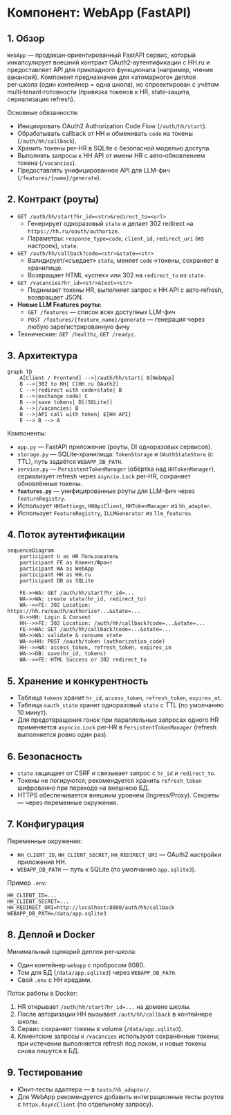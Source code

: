 # Компонент: WebApp (FastAPI)

## 1. Обзор

`WebApp` — продакшн‑ориентированный FastAPI сервис, который инкапсулирует внешний контракт OAuth2‑аутентификации с HH.ru и предоставляет API для прикладного функционала (например, чтение вакансий). Компонент предназначен для «атомарного» деплоя per‑школа (один контейнер = одна школа), но спроектирован с учётом multi‑tenant‑готовности (привязка токенов к HR, state‑защита, сериализация refresh).

Основные обязанности:
- Инициировать OAuth2 Authorization Code Flow (`/auth/hh/start`).
- Обрабатывать callback от HH и обменивать `code` на токены (`/auth/hh/callback`).
- Хранить токены per‑HR в SQLite с безопасной моделью доступа.
- Выполнять запросы к HH API от имени HR с авто‑обновлением токена (`/vacancies`).
- Предоставлять унифицированное API для LLM-фич (`/features/{name}/generate`).

## 2. Контракт (роуты)

- `GET /auth/hh/start?hr_id=<str>&redirect_to=<url>`
  - Генерирует одноразовый `state` и делает 302 redirect на `https://hh.ru/oauth/authorize`.
  - Параметры: `response_type=code`, `client_id`, `redirect_uri` (из настроек), `state`.
- `GET /auth/hh/callback?code=<str>&state=<str>`
  - Валидирует/«съедает» `state`, меняет `code`→токены, сохраняет в хранилище.
  - Возвращает HTML «успех» или 302 на `redirect_to` из `state`.
- `GET /vacancies?hr_id=<str>&text=<str>`
  - Поднимает токены HR, выполняет запрос к HH API с авто‑refresh, возвращает JSON.
- **Новые LLM Features роуты:**
  - `GET /features` — список всех доступных LLM-фич
  - `POST /features/{feature_name}/generate` — генерация через любую зарегистрированную фичу
- Технические: `GET /healthz`, `GET /readyz`.

## 3. Архитектура

```mermaid
graph TD
    A[Client / Frontend] -->|/auth/hh/start| B[WebApp]
    B -->|302 to HH| C[HH.ru OAuth2]
    C -->|redirect with code+state| B
    B -->|exchange code| C
    B -->|save tokens| D[(SQLite)]
    A -->|/vacancies| B
    B -->|API call with token| E[HH API]
    E --> B --> A
```

Компоненты:
- `app.py` — FastAPI приложение (роуты, DI одноразовых сервисов).
- `storage.py` — SQLite‑хранилища: `TokenStorage` и `OAuthStateStore` (с TTL), путь задаётся `WEBAPP_DB_PATH`.
- `service.py` — `PersistentTokenManager` (обёртка над `HHTokenManager`), сериализует refresh через `asyncio.Lock` per‑HR, сохраняет обновлённые токены.
- **`features.py`** — унифицированные роуты для LLM-фич через `FeatureRegistry`.
- Использует `HHSettings`, `HHApiClient`, `HHTokenManager` из `hh_adapter`.
- Использует `FeatureRegistry`, `ILLMGenerator` из `llm_features`.

## 4. Поток аутентификации

```mermaid
sequenceDiagram
    participant U as HR Пользователь
    participant FE as Клиент/Фронт
    participant WA as WebApp
    participant HH as HH.ru
    participant DB as SQLite

    FE->>WA: GET /auth/hh/start?hr_id=...
    WA->>WA: create state(hr_id, redirect_to)
    WA-->>FE: 302 Location: https://hh.ru/oauth/authorize?...&state=...
    U->>HH: Login & Consent
    HH-->>FE: 302 Location: /auth/hh/callback?code=...&state=...
    FE->>WA: GET /auth/hh/callback?code=...&state=...
    WA->>WA: validate & consume state
    WA->>HH: POST /oauth/token (authorization_code)
    HH-->>WA: access_token, refresh_token, expires_in
    WA->>DB: save(hr_id, tokens)
    WA-->>FE: HTML Success or 302 redirect_to
```

## 5. Хранение и конкурентность

- Таблица `tokens` хранит `hr_id`, `access_token`, `refresh_token`, `expires_at`.
- Таблица `oauth_state` хранит одноразовый `state` с TTL (по умолчанию 10 минут).
- Для предотвращения гонок при параллельных запросах одного HR применяется `asyncio.Lock` per‑HR в `PersistentTokenManager` (refresh выполняется ровно один раз).

## 6. Безопасность

- `state` защищает от CSRF и связывает запрос с `hr_id` и `redirect_to`.
- Токены не логируются; рекомендуется хранить `refresh_token` шифрованно при переходе на внешнюю БД.
- HTTPS обеспечивается внешним уровнем (Ingress/Proxy). Секреты — через переменные окружения.

## 7. Конфигурация

Переменные окружения:
- `HH_CLIENT_ID`, `HH_CLIENT_SECRET`, `HH_REDIRECT_URI` — OAuth2 настройки приложения HH.
- `WEBAPP_DB_PATH` — путь к SQLite (по умолчанию `app.sqlite3`).

Пример `.env`:
```dotenv
HH_CLIENT_ID=...
HH_CLIENT_SECRET=...
HH_REDIRECT_URI=http://localhost:8080/auth/hh/callback
WEBAPP_DB_PATH=/data/app.sqlite3
```

## 8. Деплой и Docker

Минимальный сценарий деплоя per‑школа:
- Один контейнер `webapp` с пробросом 8080.
- Том для БД (`/data/app.sqlite3`) через `WEBAPP_DB_PATH`.
- Свой `.env` с HH кредами.

Поток работы в Docker:
1) HR открывает `/auth/hh/start?hr_id=...` на домене школы.
2) После авторизации HH вызывает `/auth/hh/callback` в контейнере школы.
3) Сервис сохраняет токены в volume (`/data/app.sqlite3`).
4) Клиентские запросы к `/vacancies` используют сохранённые токены; при истечении выполняется refresh под локом, и новые токены снова пишутся в БД.

## 9. Тестирование

- Юнит‑тесты адаптера — в `tests/hh_adapter/`.
- Для WebApp рекомендуется добавить интеграционные тесты роутов с `httpx.AsyncClient` (по отдельному запросу).


